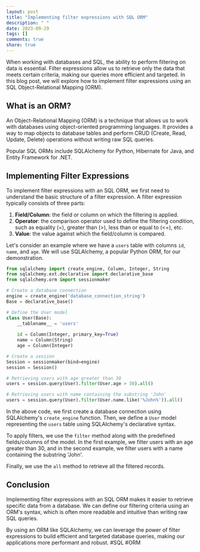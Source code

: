 ```yaml
---
layout: post
title: "Implementing filter expressions with SQL ORM"
description: " "
date: 2023-09-29
tags: []
comments: true
share: true
---
```


When working with databases and SQL, the ability to perform filtering on data is essential. Filter expressions allow us to retrieve only the data that meets certain criteria, making our queries more efficient and targeted. In this blog post, we will explore how to implement filter expressions using an SQL Object-Relational Mapping (ORM).

## What is an ORM?

An Object-Relational Mapping (ORM) is a technique that allows us to work with databases using object-oriented programming languages. It provides a way to map objects to database tables and perform CRUD (Create, Read, Update, Delete) operations without writing raw SQL queries.

Popular SQL ORMs include SQLAlchemy for Python, Hibernate for Java, and Entity Framework for .NET.

## Implementing Filter Expressions

To implement filter expressions with an SQL ORM, we first need to understand the basic structure of a filter expression. A filter expression typically consists of three parts:

1. **Field/Column**: the field or column on which the filtering is applied.
2. **Operator**: the comparison operator used to define the filtering condition, such as equality (=), greater than (>), less than or equal to (<=), etc.
3. **Value**: the value against which the field/column is compared.

Let's consider an example where we have a `users` table with columns `id`, `name`, and `age`. We will use SQLAlchemy, a popular Python ORM, for our demonstration.

```python
from sqlalchemy import create_engine, Column, Integer, String
from sqlalchemy.ext.declarative import declarative_base
from sqlalchemy.orm import sessionmaker

# Create a database connection
engine = create_engine('database_connection_string')
Base = declarative_base()

# Define the User model
class User(Base):
    __tablename__ = 'users'
    
    id = Column(Integer, primary_key=True)
    name = Column(String)
    age = Column(Integer)

# Create a session
Session = sessionmaker(bind=engine)
session = Session()

# Retrieving users with age greater than 30
users = session.query(User).filter(User.age > 30).all()

# Retrieving users with name containing the substring 'John'
users = session.query(User).filter(User.name.like('%John%')).all()
```

In the above code, we first create a database connection using SQLAlchemy's `create_engine` function. Then, we define a `User` model representing the `users` table using SQLAlchemy's declarative syntax.

To apply filters, we use the `filter` method along with the predefined fields/columns of the model. In the first example, we filter users with an age greater than 30, and in the second example, we filter users with a name containing the substring 'John'.

Finally, we use the `all` method to retrieve all the filtered records.

## Conclusion

Implementing filter expressions with an SQL ORM makes it easier to retrieve specific data from a database. We can define our filtering criteria using an ORM's syntax, which is often more readable and intuitive than writing raw SQL queries.

By using an ORM like SQLAlchemy, we can leverage the power of filter expressions to build efficient and targeted database queries, making our applications more performant and robust. #SQL #ORM